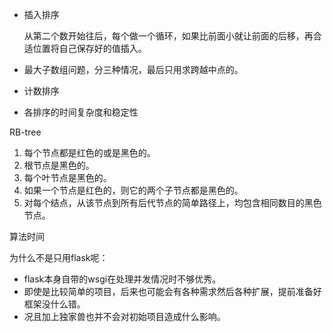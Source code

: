 * 插入排序

  从第二个数开始往后，每个做一个循环，如果比前面小就让前面的后移，再合适位置将自己保存好的值插入。

* 最大子数组问题，分三种情况，最后只用求跨越中点的。

* 计数排序

* 各排序的时间复杂度和稳定性

RB-tree

1. 每个节点都是红色的或是黑色的。
2. 根节点是黑色的。
3. 每个叶节点是黑色的。
4. 如果一个节点是红色的，则它的两个子节点都是黑色的。
5. 对每个结点，从该节点到所有后代节点的简单路径上，均包含相同数目的黑色节点。

算法时间

为什么不是只用flask呢：

* flask本身自带的wsgi在处理并发情况时不够优秀。
* 即使是比较简单的项目，后来也可能会有各种需求然后各种扩展，提前准备好框架没什么错。
* 况且加上独家兽也并不会对初始项目造成什么影响。